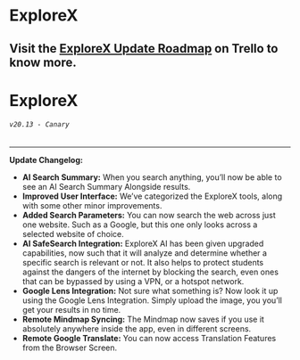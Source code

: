# **ExploreX**
Visit the [ExploreX Update Roadmap](https://bit.ly/explorex-roadmap) on Trello to know more.
--
# **ExploreX**

###### `v20.13 - Canary`

---

**Update Changelog:**

- **AI Search Summary:** When you search anything, you’ll now be able to see an AI Search Summary Alongside results.
- **Improved User Interface:** We’ve categorized the ExploreX tools, along with some other minor improvements.
- **Added Search Parameters:** You can now search the web across just one website. Such as a Google, but this one only looks across a selected website of choice.
- **AI SafeSearch Integration:** ExploreX AI has been given upgraded capabilities, now such that it will analyze and determine whether a specific search is relevant or not. It also helps to protect students against the dangers of the internet by blocking the search, even ones that can be bypassed by using a VPN, or a hotspot network.
- **Google Lens Integration:** Not sure what something is? Now look it up using the Google Lens Integration. Simply upload the image, you you’ll get your results in no time.
- **Remote Mindmap Syncing:** The Mindmap now saves if you use it absolutely anywhere inside the app, even in different screens.
- **Remote Google Translate:** You can now access Translation Features from the Browser Screen.
